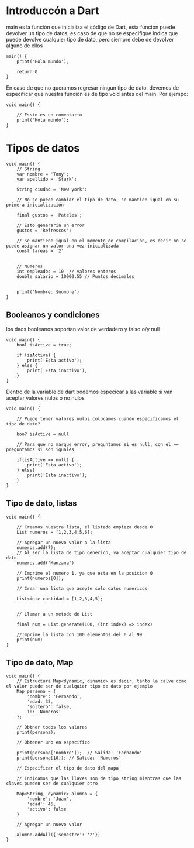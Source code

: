 # Introduccón a Dart

main es la función que inicializa el código de Dart, esta función puede devolver un tipo de datos, es caso de que no se especifique indica que puede devolve cualquier tipo de dato, pero siempre debe de devolver alguno de ellos

```
main() {
    print('Hola mundo');

    return 0
}
```

En caso de que no queramos regresar ningun tipo de dato, devemos de especificar que nuestra función es de tipo void antes del main.
Por ejempo:

```
void main() {

    // Essto es un comentario
    print('Hola mundo');
}
```

# Tipos de datos

```
void main() {
    // String
    var nombre = 'Tony';
    var apellido = 'Stark';

    String ciudad = 'New york':

    // No se puede cambiar el tipo de dato, se mantien igual en su primera inicialización

    final gustos = 'Pateles';

    // Esto generaria un error
    gustos = 'Refrescos';

    // Se mantiene igual en el momento de compilación, es decir no se puede asignar un valor una vez inicializada
    const tareas = '2'


    // Numeros
    int empleados = 10  // valores enteros
    double salario = 10000.55 // Puntos decimales


    print('Nombre: $nombre')
}
```

## Booleanos y condiciones

los daos booleanos soportan valor de verdadero y falso o/y null
```
void main() {
    bool isActive = true;

    if (isActive) {
        print('Esta activo');
    } else {
        print('Esta inactivo');
    }
}
```

Dentro de la variable de dart podemos especicar a las variable si van aceptar valores nulos o no nulos

```
void main() {

    // Puede tener valores nulos colocamos cuando especificamos el tipo de dato?

    boo? isActive = null

    // Para que no marque error, preguntamos si es null, con el == preguntamos si son iguales

    if(isActive == null) {
        print('Esta activo');
    } else{
        print('Esta inactivo');
    }
}
```

## Tipo de dato, listas

```
void main() {

    // Creamos nuestra lista, el listado empieza desde 0
    List numeros = [1,2,3,4,5,6];

    // Agregar un nuevo valor a la lista
    numeros.add(7);
    // Al ser la lista de tipo generico, va aceptar cualquier tipo de dato
    numeros.add('Manzana')

    // Imprime el numero 1, ya que esta en la posicion 0
    print(numeros[0]);

    // Crear una lista que acepte solo datos numericos

    List<int> cantidad = [1,2,3,4,5];


    // Llamar a un metodo de List

    final num = List.generate(100, (int index) => index)

    //Imprime la lista con 100 elementos del 0 al 99
    print(num)
}
```

## Tipo de dato, Map

```
void main() {
    // Estructura Map<dynamic, dinamic> es decir, tanto la calve como el valor puede ser de cualquier tipo de dato por ejemplo
    Map persona = {
        'nombre': 'Fernando',
        'edad: 35,
        'soltero': false,
        10: 'Numeros'
    };

    // Obtner todos los valores
    print(persona);

    // Obtener uno en especifico

    print(persona['nombre']);  // Salida: 'Fernando'
    print(persona[10]); // Salida: 'Numeros'

    // Especificar el tipo de dato del mapa

    // Indicamos que las llaves son de tipo string mientras que las claves pueden ser de cualquier otro

    Map<String, dynamic> alumno = {
        'nombre': 'Juan',
        'edad': 45,
        'activo': false
    }

    // Agregar un nuevo valor

    alumno.addAll({'semestre': '2'})
}
```